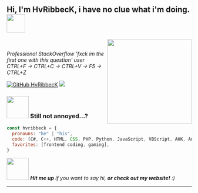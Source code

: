 <h2> Hi, I'm HvRibbecK, i have no clue what i'm doing. <img src="https://media.giphy.com/media/WsvbZxS6Se8wAa41p2/giphy.gif" width="50"></h2>
<img align='right' src="https://media.giphy.com/media/RllkJm29UqoYof1uw7/giphy.gif" width="230">
</br><p><em>Professional StackOverflow 'fxck im the first one with this question' user
</br>CTRL+F -> CTRL+C -> CTRL+V -> F5 -> CTRL+Z</em></p>

[![GitHub HvRibbecK](https://img.shields.io/github/followers/hvribbeck?label=follow&style=social)](https://github.com/HvRibbecK)
![](https://visitor-badge.glitch.me/badge?page_id=hvribbeck.hvribbeck)

### <img src="https://media.giphy.com/media/WQCo6cQ6oa1vEFYtmA/giphy.gif" width="60"> Still not annoyed...?  

```javascript
const hvribbeck = {
  pronouns: "he" | "his",
  code: [C#, C++, HTML, CSS, PHP, Python, JavaScript, VBScript, AHK, AutoIt],
  favorites: [frontend coding, gaming],
}
```

<img src="https://media.giphy.com/media/JrGbJJlUnbNLY3XZak/giphy.gif" width="60"> <em><b>Hit me up</b> if you want to say hi, <b>or check out my website!</b> :)</em>

---

